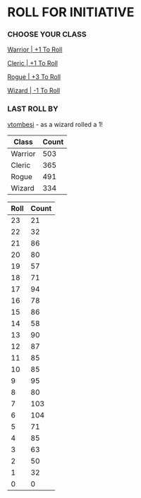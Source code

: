 # ROLL FOR INITIATIVE
### CHOOSE YOUR CLASS

[Warrior | +1 To Roll](https://github.com/benjaminsampica/benjaminsampica/issues/new?title=roll%7Cwarrior&body=Just+click+%27Submit+new+issue%27.)

[Cleric | +1 To Roll](https://github.com/benjaminsampica/benjaminsampica/issues/new?title=roll%7Ccleric&body=Just+click+%27Submit+new+issue%27.)

[Rogue | +3 To Roll](https://github.com/benjaminsampica/benjaminsampica/issues/new?title=roll%7Crogue&body=Just+click+%27Submit+new+issue%27.)

[Wizard | -1 To Roll](https://github.com/benjaminsampica/benjaminsampica/issues/new?title=roll%7Cwizard&body=Just+click+%27Submit+new+issue%27.)
### LAST ROLL BY
[vtombesi](https://www.github.com/vtombesi) - as a wizard rolled a 1!

|Class|Count|
|-|-|
|Warrior|503|
|Cleric|365|
|Rogue|491|
|Wizard|334|

|Roll|Count|
|-|-|
|23|21
|22|32
|21|86
|20|80
|19|57
|18|71
|17|94
|16|78
|15|86
|14|58
|13|90
|12|87
|11|85
|10|85
|9|95
|8|80
|7|103
|6|104
|5|71
|4|85
|3|63
|2|50
|1|32
|0|0
